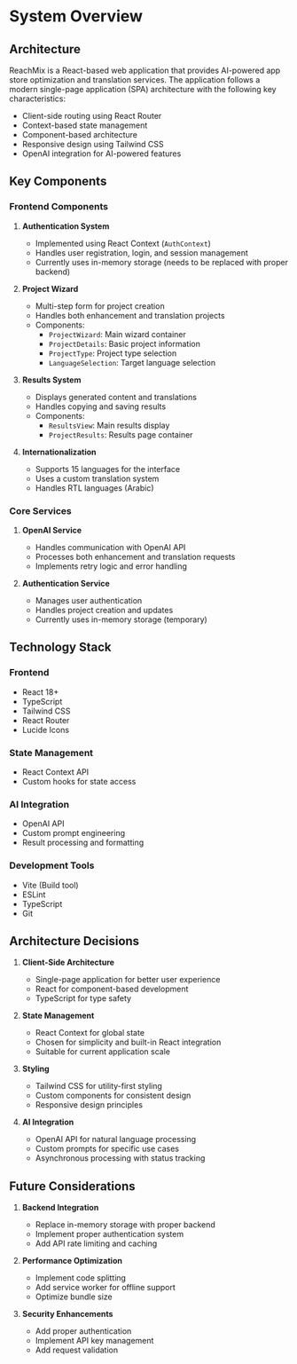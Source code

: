 # System Overview

## Architecture

ReachMix is a React-based web application that provides AI-powered app store optimization and translation services. The application follows a modern single-page application (SPA) architecture with the following key characteristics:

- Client-side routing using React Router
- Context-based state management
- Component-based architecture
- Responsive design using Tailwind CSS
- OpenAI integration for AI-powered features

## Key Components

### Frontend Components

1. **Authentication System**
   - Implemented using React Context (`AuthContext`)
   - Handles user registration, login, and session management
   - Currently uses in-memory storage (needs to be replaced with proper backend)

2. **Project Wizard**
   - Multi-step form for project creation
   - Handles both enhancement and translation projects
   - Components:
     - `ProjectWizard`: Main wizard container
     - `ProjectDetails`: Basic project information
     - `ProjectType`: Project type selection
     - `LanguageSelection`: Target language selection

3. **Results System**
   - Displays generated content and translations
   - Handles copying and saving results
   - Components:
     - `ResultsView`: Main results display
     - `ProjectResults`: Results page container

4. **Internationalization**
   - Supports 15 languages for the interface
   - Uses a custom translation system
   - Handles RTL languages (Arabic)

### Core Services

1. **OpenAI Service**
   - Handles communication with OpenAI API
   - Processes both enhancement and translation requests
   - Implements retry logic and error handling

2. **Authentication Service**
   - Manages user authentication
   - Handles project creation and updates
   - Currently uses in-memory storage (temporary)

## Technology Stack

### Frontend
- React 18+
- TypeScript
- Tailwind CSS
- React Router
- Lucide Icons

### State Management
- React Context API
- Custom hooks for state access

### AI Integration
- OpenAI API
- Custom prompt engineering
- Result processing and formatting

### Development Tools
- Vite (Build tool)
- ESLint
- TypeScript
- Git

## Architecture Decisions

1. **Client-Side Architecture**
   - Single-page application for better user experience
   - React for component-based development
   - TypeScript for type safety

2. **State Management**
   - React Context for global state
   - Chosen for simplicity and built-in React integration
   - Suitable for current application scale

3. **Styling**
   - Tailwind CSS for utility-first styling
   - Custom components for consistent design
   - Responsive design principles

4. **AI Integration**
   - OpenAI API for natural language processing
   - Custom prompts for specific use cases
   - Asynchronous processing with status tracking

## Future Considerations

1. **Backend Integration**
   - Replace in-memory storage with proper backend
   - Implement proper authentication system
   - Add API rate limiting and caching

2. **Performance Optimization**
   - Implement code splitting
   - Add service worker for offline support
   - Optimize bundle size

3. **Security Enhancements**
   - Add proper authentication
   - Implement API key management
   - Add request validation 